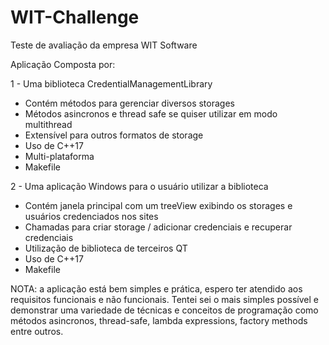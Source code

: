 # WIT-Challenge
Teste de avaliação da empresa WIT Software

Aplicação Composta por:

1 - Uma biblioteca CredentialManagementLibrary
  * Contém métodos para gerenciar diversos storages
  * Métodos asincronos e thread safe se quiser utilizar em modo multithread
  * Extensível para outros formatos de storage
  * Uso de C++17
  * Multi-plataforma
  * Makefile

2 - Uma aplicação Windows para o usuário utilizar a biblioteca
  * Contém janela principal com um treeView exibindo os storages e usuários credenciados nos sites
  * Chamadas para criar storage / adicionar credenciais e recuperar credenciais
  * Utilização de biblioteca de terceiros QT
  * Uso de C++17
  * Makefile

NOTA: a aplicação está bem simples e prática, espero ter atendido aos requisitos funcionais e não funcionais.
Tentei sei o mais simples possível e demonstrar uma variedade de técnicas e conceitos de programação como
métodos asincronos, thread-safe, lambda expressions, factory methods entre outros.
